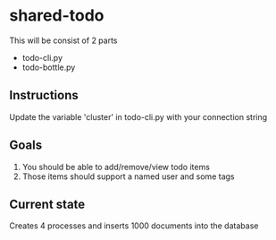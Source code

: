 # shared-todo
This will be consist of 2 parts
* todo-cli.py
* todo-bottle.py

## Instructions
Update the variable 'cluster' in todo-cli.py with your connection string

## Goals
1. You should be able to add/remove/view todo items
2. Those items should support a named user and some tags

## Current state
Creates 4 processes and inserts 1000 documents into the database